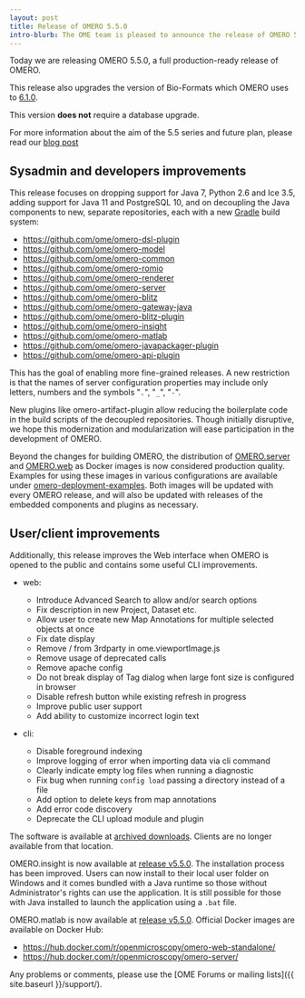 ```yaml
---
layout: post
title: Release of OMERO 5.5.0
intro-blurb: The OME team is pleased to announce the release of OMERO 5.5.0.
---
```

Today we are releasing OMERO 5.5.0, a full production-ready release of OMERO.

This release also upgrades the version of Bio-Formats which OMERO uses to [6.1.0](https://docs.openmicroscopy.org/bio-formats/6.1.0/about/whats-new.html).

This version **does not** require a database upgrade.

For more information about the aim of the 5.5 series and future plan, please read our [blog post](https://blog.openmicroscopy.org/future-plans/community/2019/06/03/omero-5-5/)


## Sysadmin and developers improvements

This release focuses on dropping support for Java 7, Python 2.6 and Ice 3.5,
adding support for Java 11 and PostgreSQL 10, and on decoupling the Java components to new,
separate repositories, each with a new [Gradle](https://gradle.org) build system:

- https://github.com/ome/omero-dsl-plugin
- https://github.com/ome/omero-model
- https://github.com/ome/omero-common
- https://github.com/ome/omero-romio
- https://github.com/ome/omero-renderer
- https://github.com/ome/omero-server
- https://github.com/ome/omero-blitz
- https://github.com/ome/omero-gateway-java
- https://github.com/ome/omero-blitz-plugin
- https://github.com/ome/omero-insight
- https://github.com/ome/omero-matlab
- https://github.com/ome/omero-javapackager-plugin
- https://github.com/ome/omero-api-plugin

This has the goal of enabling more fine-grained releases.
A new restriction is that the names of server configuration properties
may include only letters, numbers and the symbols "`.`", "`_`", "`-`".

New plugins like omero-artifact-plugin allow reducing the boilerplate
code in the build scripts of the decoupled repositories.
Though initially disruptive, we hope this modernization and modularization will ease participation in the development of OMERO.

Beyond the changes for building OMERO, the distribution of [OMERO.server](https://hub.docker.com/r/openmicroscopy/omero-server) and [OMERO.web](https://hub.docker.com/r/openmicroscopy/omero-web-standalone/) as Docker images is now considered production quality. Examples for using these images in various configurations are available under [omero-deployment-examples](https://github.com/ome/omero-deployment-examples). Both images will be updated with every OMERO release, and will also be updated with releases of the embedded components and plugins as necessary.

## User/client improvements

Additionally, this release improves the Web interface when OMERO is opened to the public
and contains some useful CLI improvements.

- web:
  - Introduce Advanced Search to allow and/or search options
  - Fix description in new Project, Dataset etc.
  - Allow user to create new Map Annotations for multiple selected objects at once
  - Fix date display
  - Remove / from 3rdparty in ome.viewportImage.js
  - Remove usage of deprecated calls
  - Remove apache config
  - Do not break display of Tag dialog when large font size is configured in browser
  - Disable refresh button while existing refresh in progress
  - Improve public user support
  - Add ability to customize incorrect login text

- cli:
  - Disable foreground indexing
  - Improve logging of error when importing data via cli command
  - Clearly indicate empty log files when running a diagnostic
  - Fix bug when running `config load` passing a directory instead of a file
  - Add option to delete keys from map annotations
  - Add error code discovery
  - Deprecate the CLI upload module and plugin


The software is available at [archived downloads](https://downloads.openmicroscopy.org/omero/5.5.0). Clients are no longer available from that location.

OMERO.insight is now available at [release v5.5.0](https://github.com/ome/omero-insight/releases/tag/v5.5.0). The installation process has been improved. Users can now install to their local user folder on Windows and it comes bundled with a Java runtime so those without Administrator's rights can use the application. It is still possible for those with Java installed to launch the application using a ``.bat`` file.

OMERO.matlab is now available at [release v5.5.0](https://github.com/ome/omero-matlab/releases/tag/v5.5.0).
Official Docker images are available on Docker Hub:
- https://hub.docker.com/r/openmicroscopy/omero-web-standalone/
- https://hub.docker.com/r/openmicroscopy/omero-server/

Any problems or comments, please use the [OME Forums or mailing lists]({{ site.baseurl }}/support/).
